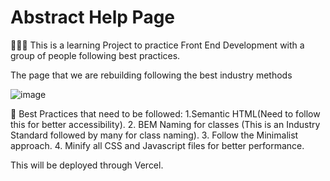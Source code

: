 # Abstract Help Page

👨🏼‍💻 This is a learning Project to practice Front End Development with a group of people following best practices.

The page that we are rebuilding following the best industry methods

![image](https://github.com/Kunabharadwaj/Abstract-Help-Page/assets/64983554/c04e2ac6-4651-4303-bdb9-c09ae5f7ecd3)

🚀 Best Practices that need to be followed:
1.Semantic HTML(Need to follow this for better accessibility).
2. BEM Naming for classes (This is an Industry Standard followed by many for class naming).
3. Follow the Minimalist approach.
4. Minify all CSS and Javascript files for better performance.

This will be deployed through Vercel.


